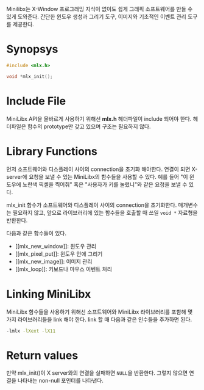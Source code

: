 Minilibx는 X-Window 프로그래밍 지식이 없이도 쉽게 그래픽 소프트웨어를 만들 수 있게 도와준다. 간단한 윈도우 생성과 그리기 도구, 이미지와 기초적인 이벤트 관리 도구를 제공한다.

# Synopsys
```c
#include <mlx.h>

void *mlx_init();
```
# Include File
MiniLibx API을 올바르게 사용하기 위해선 **mlx.h** 헤더파일이 include 되어야 한다. 헤더파일은 함수의 prototype만 갖고 있으며 구조는 필요하지 않다.

# Library Functions
먼저 소프트웨어와 디스플레이 사이의 connection을 초기화 해야한다. 연결이 되면 X-server에 요청을 보낼 수 있는 MiniLibx의 함수들을 사용할 수 있다. 예를 들어 "이 윈도우에 노란색 픽셀을 찍어줘" 혹은 "사용자가 키를 눌렀니"와 같은 요청을 보낼 수 있다.

mlx_init 함수가 소프트웨어와 디스플레이 사이의 connection을 초기화한다. 매개변수는 필요하지 않고, 앞으로 라이브러리에 있는 함수들을 호출할 때 쓰일 `void *` 자료형을 반환한다.

다음과 같은 함수들이 있다.

- [[mlx_new_window]]: 윈도우 관리
- [[mlx_pixel_put]]: 윈도우 안에 그리기
- [[mlx_new_image]]: 이미지 관리
- [[mlx_loop]]: 키보드나 마우스 이벤트 처리

# Linking MiniLibx
MiniLibx 함수들을 사용하기 위해선 소프트웨어와 MiniLibx 라이브러리를 포함해 몇 가지 라이브러리들을 link 해야 한다. link 할 때 다음과 같은 인수들을 추가하면 된다.
``` bash
-lmlx -lXext -lX11
```

# Return values
만약 mlx_init()이 X server와의 연결을 실패하면 `NULL`을 반환한다. 그렇지 않으면 연결을 나타내는 non-null 포인터를 나타낸다.